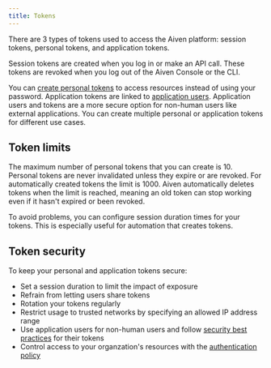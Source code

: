 ```yaml
---
title: Tokens
---
```


There are 3 types of tokens used to access the Aiven platform: session tokens, personal tokens, and application tokens.

Session tokens are created when you log in or make an API call. These tokens are revoked
when you log out of the Aiven Console or the CLI.

You can [create personal tokens](/docs/platform/howto/create_authentication_token) to
access resources instead of using your password.
Application tokens are linked to
[application users](/docs/platform/concepts/application-users). Application users and
tokens are a more secure option for non-human users like external applications. You can
create multiple personal or application tokens for different use cases.

## Token limits

The maximum number of personal tokens that you can create is 10. Personal tokens are
never invalidated unless they expire or are revoked. For automatically created tokens
the limit is 1000. Aiven automatically deletes tokens when the limit is reached,
meaning an old token can stop working even if it hasn't expired or been revoked.

To avoid problems, you can configure session duration times for your tokens.
This is especially useful for automation that creates tokens.

## Token security

To keep your personal and application tokens secure:

- Set a session duration to limit the impact of exposure
- Refrain from letting users share tokens
- Rotation your tokens regularly
- Restrict usage to trusted networks by specifying an allowed IP address range
- Use application users for non-human users and follow
  [security best practices](/docs/platform/concepts/application-users) for their tokens
- Control access to your organzation's resources with the
  [authentication policy](/docs/platform/howto/set-authentication-policies)
